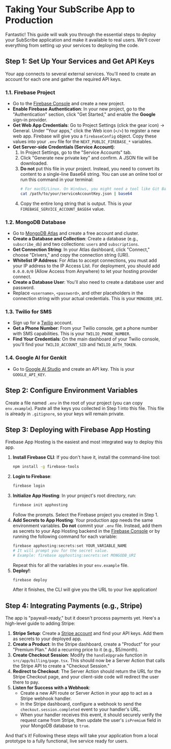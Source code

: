 # Taking Your SubScribe App to Production

Fantastic! This guide will walk you through the essential steps to deploy your SubScribe application and make it available to real users. We'll cover everything from setting up your services to deploying the code.

## Step 1: Set Up Your Services and Get API Keys

Your app connects to several external services. You'll need to create an account for each one and gather the required API keys.

### 1.1. Firebase Project
*   Go to the [Firebase Console](https://console.firebase.google.com/) and create a new project.
*   **Enable Firebase Authentication**: In your new project, go to the "Authentication" section, click "Get Started," and enable the **Google** sign-in provider.
*   **Get Web App Credentials**: Go to Project Settings (click the gear icon) -> General. Under "Your apps," click the Web icon (`</>`) to register a new web app. Firebase will give you a `firebaseConfig` object. Copy these values into your `.env` file for the `NEXT_PUBLIC_FIREBASE_*` variables.
*   **Get Server-side Credentials (Service Account)**:
    1.  In Project Settings, go to the "Service Accounts" tab.
    2.  Click "Generate new private key" and confirm. A JSON file will be downloaded.
    3.  **Do not** put this file in your project. Instead, you need to convert its content to a single-line Base64 string. You can use an online tool or run this command in your terminal:
        ```bash
        # For macOS/Linux. On Windows, you might need a tool like Git Bash.
        cat /path/to/your/serviceAccountKey.json | base64
        ```
    4.  Copy the entire long string that is output. This is your `FIREBASE_SERVICE_ACCOUNT_BASE64` value.

### 1.2. MongoDB Database
*   Go to [MongoDB Atlas](https://www.mongodb.com/cloud/atlas) and create a free account and cluster.
*   **Create a Database and Collection**: Create a database (e.g., `subscribe_db`) and two collections: `users` and `subscriptions`.
*   **Get Connection String**: In your Atlas dashboard, click "Connect," choose "Drivers," and copy the connection string (URI).
*   **Whitelist IP Address**: For Atlas to accept connections, you must add your IP address to the IP Access List. For deployment, you should add `0.0.0.0/0` (Allow Access from Anywhere) to let your hosting provider connect.
*   **Create a Database User**: You'll also need to create a database user and password.
*   Replace `<username>`, `<password>`, and other placeholders in the connection string with your actual credentials. This is your `MONGODB_URI`.

### 1.3. Twilio for SMS
*   Sign up for a [Twilio](https://www.twilio.com/try-twilio) account.
*   **Get a Phone Number**: From your Twilio console, get a phone number with SMS capabilities. This is your `TWILIO_PHONE_NUMBER`.
*   **Find Your Credentials**: On the main dashboard of your Twilio console, you'll find your `TWILIO_ACCOUNT_SID` and `TWILIO_AUTH_TOKEN`.

### 1.4. Google AI for Genkit
*   Go to [Google AI Studio](https://aistudio.google.com/app/apikey) and create an API key. This is your `GOOGLE_API_KEY`.

## Step 2: Configure Environment Variables

Create a file named `.env` in the root of your project (you can copy `env.example`). Paste all the keys you collected in Step 1 into this file. This file is already in `.gitignore`, so your keys will remain private.

## Step 3: Deploying with Firebase App Hosting

Firebase App Hosting is the easiest and most integrated way to deploy this app.

1.  **Install Firebase CLI**: If you don't have it, install the command-line tool:
    ```bash
    npm install -g firebase-tools
    ```
2.  **Login to Firebase**:
    ```bash
    firebase login
    ```
3.  **Initialize App Hosting**: In your project's root directory, run:
    ```bash
    firebase init apphosting
    ```
    Follow the prompts. Select the Firebase project you created in Step 1.
4.  **Add Secrets to App Hosting**: Your production app needs the same environment variables. **Do not** commit your `.env` file. Instead, add them as secrets to your App Hosting backend in the [Firebase Console](https://console.firebase.google.com/) or by running the following command for each variable:
    ```bash
    firebase apphosting:secrets:set YOUR_VARIABLE_NAME
    # It will prompt you for the secret value.
    # Example: firebase apphosting:secrets:set MONGODB_URI
    ```
    Repeat this for all the variables in your `env.example` file.
5.  **Deploy!**:
    ```bash
    firebase deploy
    ```
    After it finishes, the CLI will give you the URL to your live application!

## Step 4: Integrating Payments (e.g., Stripe)

The app is "paywall-ready," but it doesn't process payments yet. Here's a high-level guide to adding Stripe:

1.  **Stripe Setup**: Create a [Stripe account](https://stripe.com) and find your API keys. Add them as secrets to your deployed app.
2.  **Create a Product**: In the Stripe dashboard, create a "Product" for your "Premium Plan." Add a recurring price to it (e.g., $5/month).
3.  **Create Checkout Session**: Modify the `handleUpgrade` function in `src/app/billing/page.tsx`. This should now be a Server Action that calls the Stripe API to create a "Checkout Session."
4.  **Redirect to Checkout**: The Server Action should return the URL for the Stripe Checkout page, and your client-side code will redirect the user there to pay.
5.  **Listen for Success with a Webhook**:
    *   Create a new API route or Server Action in your app to act as a Stripe webhook handler.
    *   In the Stripe dashboard, configure a webhook to send the `checkout.session.completed` event to your handler's URL.
    *   When your handler receives this event, it should securely verify the request came from Stripe, then update the user's `isPremium` field in your MongoDB database to `true`.

And that's it! Following these steps will take your application from a local prototype to a fully functional, live service ready for users.
